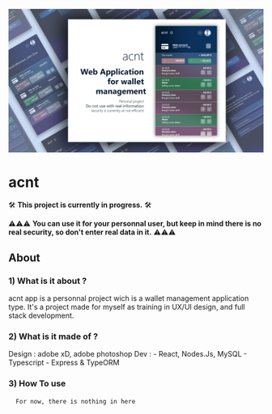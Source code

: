 ![alt text](https://github.com/kevinKuppens/acnt/blob/main/mockup_presentation.png?raw=true)
# acnt


 🛠  **This project is currently in progress.**   🛠 

⚠️⚠️⚠️ **You can use it for your personnal user, but keep in mind there is no real security, so don't enter real data in it.** ⚠️⚠️⚠️


## About

  ### 1) What is it about ?
   acnt app is a personnal project wich is a wallet management application type. 
   It's a project made for myself as training in UX/UI design, and full stack development.
   
  ### 2) What is it made of ? 
   Design : adobe xD, adobe photoshop
   Dev : 
    -  React, Nodes.Js, MySQL
    -  Typescript
    -  Express & TypeORM
    
  ### 3) How To use
      For now, there is nothing in here
  
    
   

